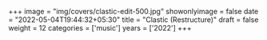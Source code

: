 +++
image = "img/covers/clastic-edit-500.jpg"
showonlyimage = false
date = "2022-05-04T19:44:32+05:30"
title = "Clastic (Restructure)"
draft = false
weight = 12
categories = ['music']
years = ['2022']
+++


<!--more-->

